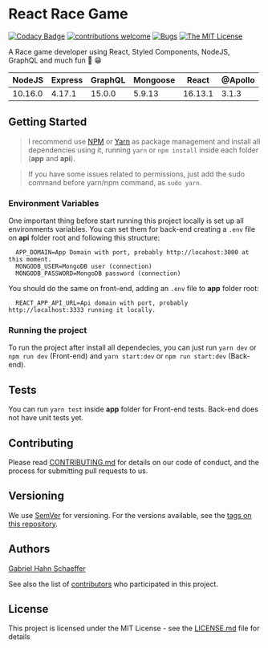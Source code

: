 # React Race Game

[![Codacy Badge](https://api.codacy.com/project/badge/Grade/95fd98f98e0546879e65ba3d1a0b1d7f)](https://www.codacy.com/manual/gabriel_hahn/react-race-game?utm_source=github.com&amp;utm_medium=referral&amp;utm_content=gabriel-hahn/react-race-game&amp;utm_campaign=Badge_Grade) [![contributions welcome](https://img.shields.io/badge/contributions-welcome-brightgreen.svg?style=flat)](https://github.com/gabriel-hahn/react-race-game/pulls) [![Bugs](https://img.shields.io/github/issues/gabriel-hahn/react-race-game/bug.svg)](https://github.com/gabriel-hahn/react-race-game/issues?utf8=?&q=is%3Aissue+is%3Aopen+label%3Abug) [![The MIT License](https://img.shields.io/badge/license-MIT-blue.svg?style=flat-square)](http://opensource.org/licenses/MIT)

A Race game developer using React, Styled Components, NodeJS, GraphQL and much fun :blue_car: :grin:

NodeJS |Express|GraphQL|Mongoose|React  |@Apollo|
-------|-------|-------|--------|-------|-------|
10.16.0|4.17.1 |15.0.0 |5.9.13  |16.13.1|3.1.3  |

## Getting Started

> I recommend use [NPM](https://www.npmjs.com/) or [Yarn](https://yarnpkg.com/) as package management and install all dependencies using it, running ```yarn``` or ```npm install``` inside each folder (<b>app</b> and <b>api</b>).

> If you have some issues related to permissions, just add the sudo command before yarn/npm command, as ```sudo yarn```.

### Environment Variables

One important thing before start running this project locally is set up all environments variables. You can set them for back-end creating a ```.env``` file on <strong>api</strong> folder root and following this structure:

```
  APP_DOMAIN=App Domain with port, probably http://locahost:3000 at this moment.
  MONGODB_USER=MongoDB user (connection)
  MONGODB_PASSWORD=MongoDB password (connection)
```

You should do the same on front-end, adding an ```.env``` file to <b>app</b> folder root:

```
  REACT_APP_API_URL=Api domain with port, probably http://localhost:3333 running it locally.
```

### Running the project

To run the project after install all dependecies, you can just run ```yarn dev``` or ```npm run dev``` (Front-end) and ```yarn start:dev``` or ```npm run start:dev``` (Back-end).

## Tests

You can run ```yarn test``` inside <strong>app</strong> folder for Front-end tests. Back-end does not have unit tests yet.

## Contributing

Please read [CONTRIBUTING.md](https://gist.github.com/PurpleBooth/b24679402957c63ec426) for details on our code of conduct, and the process for submitting pull requests to us.

## Versioning

We use [SemVer](http://semver.org/) for versioning. For the versions available, see the [tags on this repository](https://github.com/gabriel-hahn/react-race-game/tags).

## Authors

[Gabriel Hahn Schaeffer](https://github.com/gabriel-hahn/)

See also the list of [contributors](https://github.com/gabriel-hahn/react-race-game/contributors) who participated in this project.

## License

This project is licensed under the MIT License - see the [LICENSE.md](LICENSE) file for details
